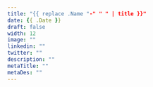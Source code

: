 ```yaml
---
title: "{{ replace .Name "-" " " | title }}"
date: {{ .Date }}
draft: false
width: 12
image: ""
linkedin: ""
twitter: ""
description: ""
metaTitle: ""
metaDes: ""
---
```

